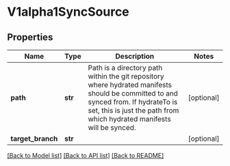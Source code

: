 # V1alpha1SyncSource

## Properties
Name | Type | Description | Notes
------------ | ------------- | ------------- | -------------
**path** | **str** | Path is a directory path within the git repository where hydrated manifests should be committed to and synced from. If hydrateTo is set, this is just the path from which hydrated manifests will be synced. | [optional] 
**target_branch** | **str** |  | [optional] 

[[Back to Model list]](../README.md#documentation-for-models) [[Back to API list]](../README.md#documentation-for-api-endpoints) [[Back to README]](../README.md)


